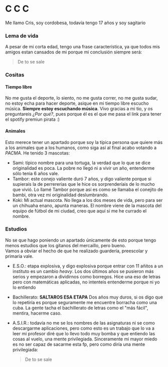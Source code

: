# C C C
Me llamo Cris, soy cordobesa, todavía tengo 17 años y soy sagitario 
### Lema de vida
A pesar de mi corta edad, tengo una frase característica, ya que todos mis amigos estan cansados de mi porque mi conclusión siempre será:
> De to se sale
### Cositas
#### Tiempo libre
No me gusta el deporte, lo siento, no me gusta correr, no me gusta sudar, no estoy echa para hacer deporte, asique en mi tiempo libre escucho música. **Siempre estoy escuchando música**. Vivo gracias a mi tio, y os preguntareis _¿Por qué?_, pues porque él es el que me pasa el link para tener el spotify premiun pirata :)
#### Animales
Esto merece tener un apartado porque soy la típica persona que quiere más a los animales que a los humanos, como siga así al final acabo votando a _PACMA_. He tenido 3 mascotas:
* Sami: típico nombre para una tortuga, la verdad que lo que se dice originalidad es poca. La pobre no llegó ni a vivir un año, entenderme sólo tenia 6 años vale. 
* Tambor: este conejo valiente duró 7 años, y digo valiente porque si supierais la de perrererias que le hice os sorprenderíais de lo mucho que vivió. Lo llamé Tambor porque así es como se llamaba el conejito de bambi, otra vez mi originalidad deslumbrando.
* Koki: Mi actual mascota. No llega a los dos meses de vida, pero para ser un chihuaha enano, apunta maneras. El nombre viene de la mascota del equipo de fútbol de mi ciudad, creo que aquí si me he currado el nombre.
### Estudios
No se que hago poniendo un apartado únicamente de esto porque tengo menos estudios que los gitanos del mercaillo, pero bueno.  
Vamos a obviar el hecho de que he realizado guardería, preescolar y primaria vale.
* E.S.O.: etapa explosiva, y digo explosiva porque entrar con 11 añitos a un instituto es un cambio _heavy_. Los dos últimos años se pusieron más serios y empezaron a dividirnos como borregos. Hice una eso de letras pero con matemáticas aplicadas, no intenteis entenderme porque ni yo lo entiendo
* Bachillerato: **SALTAROS ESA ETAPA** Dos años muy duros, si os digo que lo repetiría es porque seguramente me encuentre borracha como una cuba. La gente tacha el bachillerato de letras como el "más fácil", mentira, hacerme caso.
* A.S.I.R.: todavía no me se los nombres de las asignaturas ni se como descargarme aplicaciones, pero como esto es un trabajo que lo va a leer mi profesor diré que lo llevo todo muy bomba y que entiendo las cosas al vuelo, una mente privilegiada. Sinceramente mi mayor miedo es no ser capaz de sacarme esta fp, pero como diría una mente privilegiada:

  > De to se sale
